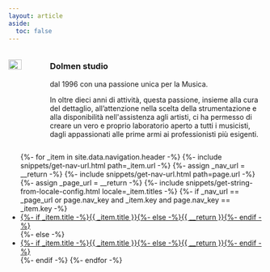 ```yaml
---
layout: article
aside:
  toc: false
---
```


<div class="index_container">
  <img class="index_image" src="{{ site.baseurl }}/assets/images/Foto%207.jpg">
  <div class="index_text">
    <h3>Dolmen studio</h3>
    dal 1996 con una passione unica per la Musica.
    <p>
      In oltre dieci anni di attività, questa passione, insieme alla cura del dettaglio, all’attenzione nella scelta della strumentazione e alla disponibilità nell'assistenza agli artisti, ci ha permesso di creare un vero e proprio laboratorio aperto a tutti i musicisti, dagli appassionati alle prime armi ai professionisti più esigenti.
    </p>
  </div>
</div>
<div>
    <ul class="index_menu">
{%- for _item in site.data.navigation.header -%}
  {%- include snippets/get-nav-url.html path=_item.url -%}
  {%- assign _nav_url = __return -%}
  {%- include snippets/get-nav-url.html path=page.url -%}
  {%- assign _page_url = __return -%}
  {%- include snippets/get-string-from-locale-config.html locale=_item.titles -%}
  {%- if _nav_url == _page_url or page.nav_key and _item.key and page.nav_key == _item.key -%}
    <li class=" navigation__item--active"><a href="{{ _nav_url }}">{%- if _item.title -%}{{ _item.title }}{%- else -%}{{ __return }}{%- endif -%}</a></li>
  {%- else -%}
    <li class=""><a href="{{ _nav_url }}">{%- if _item.title -%}{{ _item.title }}{%- else -%}{{ __return }}{%- endif -%}</a></li>
  {%- endif -%}
{%- endfor -%}
    </ul>
</div>

<style>
  .index_container {
      width: 100%;
      display: flex;
    }
    .index_image {
      margin: 20px 30px 0 0;
      width: 50%;
      float: left;
      object-fit: contain;
      align-self: flex-start;
    }
    .index_text {
      flex: 1 1 auto;
      vertical-align: middle;
    }
  @media only screen and (max-width: 767px) {
    .index_container {
      width: 100%;
      display: block;
    }
     .index_image {
      margin: 20px 30px 0 0;
      width: 100%;
      float: none;
     }
    
  }
  .col-aside{
    display: none !important;
    visibility: hidden !important;
  }
</style>
